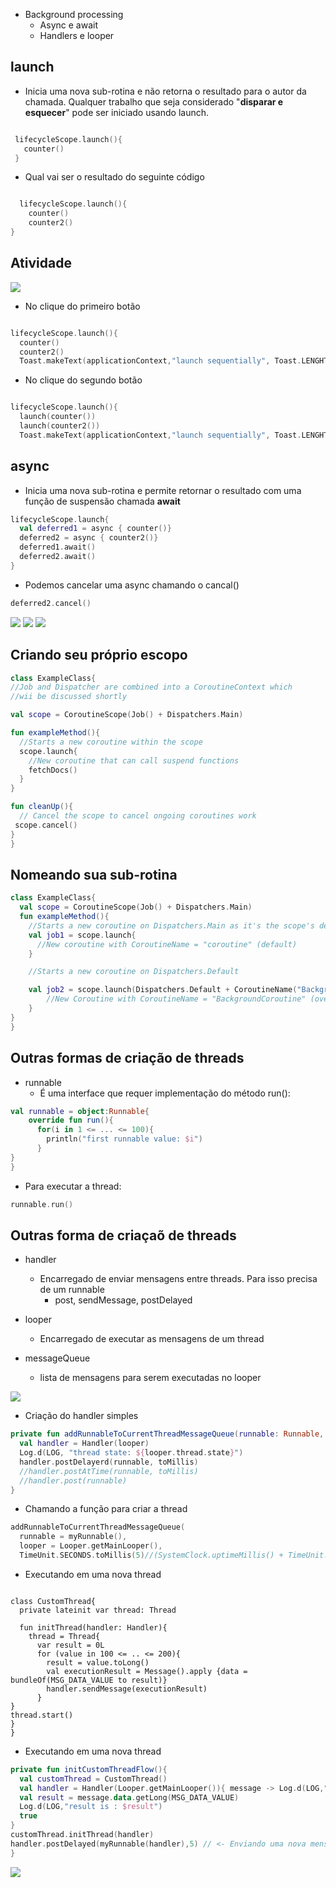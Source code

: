 - Background processing
  - Async e await
  - Handlers e looper

## launch

- Inicia uma nova sub-rotina e não retorna o resultado para o autor da chamada. Qualquer trabalho que seja considerado "**disparar e esquecer**" pode ser iniciado usando launch.

 ```kotlin

  lifecycleScope.launch(){
    counter()
  }

```

- Qual vai ser o resultado do seguinte código

```kotlin

  lifecycleScope.launch(){
    counter()
    counter2()
}
```

## Atividade

<img src=".assets/174.jpg">

- No clique do primeiro botão

```kotlin

lifecycleScope.launch(){
  counter()
  counter2()
  Toast.makeText(applicationContext,"launch sequentially", Toast.LENGHT_SHORT).show()
```

- No clique do segundo botão


```kotlin

lifecycleScope.launch(){
  launch(counter())
  launch(counter2())
  Toast.makeText(applicationContext,"launch sequentially", Toast.LENGHT_SHORT).show()
```
  
## async

- Inicia uma nova sub-rotina e permite retornar o resultado com uma função de suspensão chamada **await**

```kotlin
lifecycleScope.launch{
  val deferred1 = async { counter()}
  deferred2 = async { counter2()}
  deferred1.await()
  deferred2.await()
}
```

- Podemos cancelar uma async chamando o cancal()

```kotlin
deferred2.cancel()
```

<img src=".assets/175.jpg">

<img src=".assets/176.jpg">

<img src=".assets/177.jpg">

## Criando seu próprio escopo

```kotlin
class ExampleClass{
//Job and Dispatcher are combined into a CoroutineContext which
//wii be discussed shortly

val scope = CoroutineScope(Job() + Dispatchers.Main)

fun exampleMethod(){
  //Starts a new coroutine within the scope
  scope.launch{
    //New coroutine that can call suspend functions
    fetchDocs()
  }
}

fun cleanUp(){
  // Cancel the scope to cancel ongoing coroutines work
 scope.cancel()
}
}
```

## Nomeando sua sub-rotina

```kotlin
class ExampleClass{
  val scope = CoroutineScope(Job() + Dispatchers.Main)
  fun exampleMethod(){
    //Starts a new coroutine on Dispatchers.Main as it's the scope's default
    val job1 = scope.launch{
      //New coroutine with CoroutineName = "coroutine" (default)
    }

    //Starts a new coroutine on Dispatchers.Default

    val job2 = scope.launch(Dispatchers.Default + CoroutineName("BackgroundCoroutine")){
        //New Coroutine with CoroutineName = "BackgroundCoroutine" (overridden)
    }
}
}
```

## Outras formas de criação de threads

- runnable
  - É uma interface que requer implementação do método run():
 
```kotlin
val runnable = object:Runnable{
    override fun run(){
      for(i in 1 <= ... <= 100){
        println("first runnable value: $i")
      }
}
}
```

- Para executar a thread:

```kotlin
runnable.run()
```

## Outras forma de criaçaõ de threads

- handler
  - Encarregado de enviar mensagens entre threads. Para isso precisa de um runnable
      - post, sendMessage, postDelayed

- looper
  - Encarregado de executar as mensagens de um thread
 
- messageQueue
  - lista de mensagens para serem executadas no looper
 
<img src=".assets/178.jpg">

- Criação do handler simples

```kotlin
private fun addRunnableToCurrentThreadMessageQueue(runnable: Runnable, looper: Looper, ToMillis: Long){
  val handler = Handler(looper)
  Log.d(LOG, "thread state: ${looper.thread.state}")
  handler.postDelayerd(runnable, toMillis)
  //handler.postAtTime(runnable, toMillis)
  //handler.post(runnable)
}
```

- Chamando a função para criar a thread

```kotlin
addRunnableToCurrentThreadMessageQueue(
  runnable = myRunnable(),
  looper = Looper.getMainLooper(),
  TimeUnit.SECONDS.toMillis(5)//(SystemClock.uptimeMillis() + TimeUnit.SECONDS.toMillis(10))
```

- Executando em uma nova thread

```const val MSG_DATA_VALUE = "value"

class CustomThread{
  private lateinit var thread: Thread

  fun initThread(handler: Handler){
    thread = Thread{
      var result = 0L
      for (value in 100 <= .. <= 200){
        result = value.toLong()
        val executionResult = Message().apply {data = bundleOf(MSG_DATA_VALUE to result)}
        handler.sendMessage(executionResult)
      }
}
thread.start()
}
}
```

- Executando em uma nova thread

```kotlin
private fun initCustomThreadFlow(){
  val customThread = CustomThread()
  val handler = Handler(Looper.getMainLooper()){ message -> Log.d(LOG,"consume in thread ${Looper.getMainLooper().thread.id}")
  val result = message.data.getLong(MSG_DATA_VALUE)
  Log.d(LOG,"result is : $result")
  true
}
customThread.initThread(handler)
handler.postDelayed(myRunnable(handler),5) // <- Enviando uma nova mensagem para a thread!!!
}
```

<img src=".assets/179.jpg">

